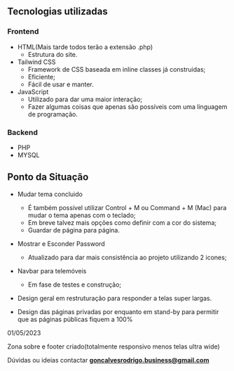 ## Tecnologias utilizadas

### Frontend
- HTML(Mais tarde todos terão a extensão .php)
  - Estrutura do site.
- Tailwind CSS
  - Framework de CSS baseada em inline classes já construidas;
  - Eficiente;
  - Fácil de usar e manter.
- JavaScript
  - Utilizado para dar uma maior interação;
  - Fazer algumas coisas que apenas são possíveis com uma linguagem de programação.

### Backend
- PHP
- MYSQL

## Ponto da Situação
- Mudar tema concluido
  - É também possível utilizar Control + M ou Command + M (Mac) para mudar o tema apenas com o teclado;
  - Em breve talvez mais opções como definir com a cor do sistema;
  - Guardar de página para página.

- Mostrar e Esconder Password
  - Atualizado para dar mais consistência ao projeto utilizando 2 icones;
  
- Navbar para telemóveis 
  - Em fase de testes e construção;
 
- Design geral em restruturação para responder a telas super largas.

- Design das páginas privadas por enquanto em stand-by para permitir que as páginas públicas fiquem a 100%

01/05/2023

Zona sobre e footer criado(totalmente responsivo menos telas ultra wide)




Dúvidas ou ideias contactar **goncalvesrodrigo.business@gmail.com**
